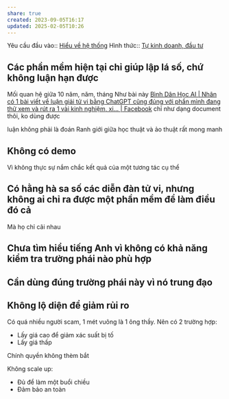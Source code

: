 ```yaml
---
share: true
created: 2023-09-05T16:17
updated: 2025-02-05T10:26
---
```

Yêu cầu đầu vào:: [Hiểu về hệ thống](../../1%20Y%C3%AAu%20c%E1%BA%A7u%20%C4%91%E1%BA%A7u%20v%C3%A0o/Theo%20ki%E1%BA%BFn%20th%E1%BB%A9c,%20k%E1%BB%B9%20n%C4%83ng/Hi%E1%BB%83u%20v%E1%BB%81%20h%E1%BB%87%20th%E1%BB%91ng.md)
Hình thức:: [Tự kinh doanh, đầu tư](../../2%20H%C3%ACnh%20th%E1%BB%A9c/T%E1%BB%B1%20kinh%20doanh,%20%C4%91%E1%BA%A7u%20t%C6%B0.md)

## Các phần mềm hiện tại chỉ giúp lập lá số, chứ không luận hạn được
Mối quan hệ giữa 10 năm, năm, tháng
Như bài này [Bình Dân Học AI \| Nhân có 1 bài viết về luận giải tử vi bằng ChatGPT cũng đúng với phần mình đang thử xem và rút ra 1 vài kinh nghiệm, xi... \| Facebook](https://www.facebook.com/groups/binhdanhocai/permalink/646715631150528/?app=fbl)
chỉ như dạng document thôi, ko dùng được

luận không phải là đoán
Ranh giới giữa học thuật và ảo thuật rất mong manh

## Không có demo
Vì không thực sự nắm chắc kết quả của một tương tác cụ thể

## Có hằng hà sa số các diễn đàn tử vi, nhưng không ai chỉ ra được một phần mềm để làm điều đó cả
Mà họ chỉ cãi nhau

## Chưa tìm hiểu tiếng Anh vì không có khả năng kiểm tra trường phái nào phù hợp

## Cần dùng đúng trường phái này vì nó trung đạo

## Không lộ diện để giảm rủi ro
Có quá nhiều người scam, 1 mét vuông là 1 ông thầy. Nên có 2 trường hợp:
- Lấy giá cao để giảm xác suất bị tố
- Lấy giá thấp 

Chính quyền không thèm bắt


Không scale up:
- Đủ để làm một buổi chiều
- Đảm bảo an toàn

